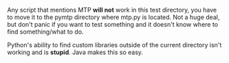 Any script that mentions MTP **will not** work in this test directory, you have to move it to the pymtp directory where mtp.py is located. Not a huge deal, but don't panic if you want to test something and it doesn't know where to find something/what to do.

Python's ability to find custom libraries outside of the current directory isn't working and is **stupid**. Java makes this so easy.